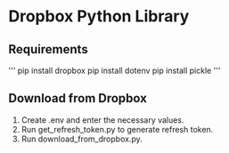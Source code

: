 # Dropbox Python Library

## Requirements
'''
pip install dropbox
pip install dotenv
pip install pickle
'''

## Download from Dropbox
1. Create .env and enter the necessary values.
2. Run get_refresh_token.py to generate refresh token. 
3. Run download_from_dropbox.py.